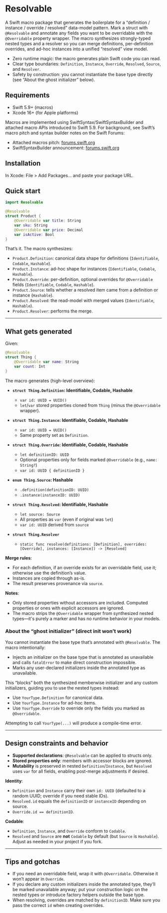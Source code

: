 # Resolvable

A Swift macro package that generates the boilerplate for a “definition / instance / override / resolved” data-model pattern. Mark a struct with `@Resolvable` and annotate any fields you want to be overridable with the `@Overridable` property wrapper. The macro synthesizes strongly-typed nested types and a resolver so you can merge definitions, per-definition overrides, and ad-hoc instances into a unified “resolved” view model.

- Zero runtime magic: the macro generates plain Swift code you can read.
- Clear type boundaries: `Definition`, `Instance`, `Override`, `Resolved`, `Source`, and `Resolver`.
- Safety by construction: you cannot instantiate the base type directly (see “About the ghost initializer” below).

## Requirements

- Swift 5.9+ (macros)
- Xcode 16+ (for Apple platforms)

Macros are implemented using SwiftSyntax/SwiftSyntaxBuilder and attached macro APIs introduced to Swift 5.9. For background, see Swift’s macro pitch and syntax builder notes on the Swift Forums:
- Attached macros pitch: [forums.swift.org](https://forums.swift.org/t/pitch-attached-macros/62812)
- SwiftSyntaxBuilder announcement: [forums.swift.org](https://forums.swift.org/t/announcing-swiftsyntaxbuilder/56565)

## Installation

In Xcode: File > Add Packages… and paste your package URL.

## Quick start

```swift
import Resolvable

@Resolvable
struct Product {
    @Overridable var title: String
    var sku: String
    @Overridable var price: Decimal
    var isActive: Bool
}
```

That’s it. The macro synthesizes:

- `Product.Definition`: canonical data shape for definitions (`Identifiable`, `Codable`, `Hashable`).
- `Product.Instance`: ad-hoc shape for instances (`Identifiable`, `Codable`, `Hashable`).
- `Product.Override`: per-definition, optional overrides for `@Overridable` fields (`Identifiable`, `Codable`, `Hashable`).
- `Product.Source`: tells whether a resolved item came from a definition or instance (`Hashable`).
- `Product.Resolved`: the read-model with merged values (`Identifiable`, `Hashable`).
- `Product.Resolver`: performs the merge.

---

## What gets generated

Given:

```swift
@Resolvable
struct Thing {
    @Overridable var name: String
    var count: Int
}
```

The macro generates (high-level overview):

- **`struct Thing.Definition`: Identifiable, Codable, Hashable**
  - `var id: UUID = UUID()`
  - `let`/`var` stored properties cloned from `Thing` (minus the `@Overridable` wrapper).

- **`struct Thing.Instance`: Identifiable, Codable, Hashable**
  - `var id: UUID = UUID()`
  - Same property set as `Definition`.

- **`struct Thing.Override`: Identifiable, Codable, Hashable**
  - `let definitionID: UUID`
  - Optional properties only for fields marked `@Overridable` (e.g., `name: String?`)
  - `var id: UUID { definitionID }`

- **`enum Thing.Source`: Hashable**
  - `.definition(definitionID: UUID)`
  - `.instance(instanceID: UUID)`

- **`struct Thing.Resolved`: Identifiable, Hashable**
  - `let source: Source`
  - All properties as `var` (even if original was `let`)
  - `var id: UUID` derived from `source`

- **`struct Thing.Resolver`**
  - `static func resolve(definitions: [Definition], overrides: [Override], instances: [Instance]) -> [Resolved]`

**Merge rules**:
- For each definition, if an override exists for an overridable field, use it; otherwise use the definition’s value.
- Instances are copied through as-is.
- The result preserves provenance via `source`.

**Notes**:
- Only stored properties without accessors are included. Computed properties or ones with explicit accessors are ignored.
- The macro strips the `@Overridable` wrapper from synthesized nested types—it's purely a marker and has no runtime behavior in your models.


### About the “ghost initializer” (direct init won’t work)

You cannot instantiate the base type that’s annotated with `@Resolvable`. The macro intentionally:

- Injects an initializer on the base type that is annotated as unavailable and calls `fatalError` to make direct construction impossible.
- Marks any user-declared initializers inside the annotated type as unavailable.

This “blocks” both the synthesized memberwise initializer and any custom initializers, guiding you to use the nested types instead:

- Use `YourType.Definition` for canonical data.
- Use `YourType.Instance` for ad-hoc items.
- Use `YourType.Override` to override only the fields you marked as `@Overridable`.

Attempting to call `YourType(...)` will produce a compile-time error.

---

## Design constraints and behavior

- **Supported declarations**: `@Resolvable` can be applied to structs only.
- **Stored properties only**: members with accessor blocks are ignored.
- **Mutability** is preserved in nested `Definition`/`Instance`, but `Resolved` uses `var` for all fields, enabling post-merge adjustments if desired.

**Identity**:
- `Definition` and `Instance` carry their own `id: UUID` (defaulted to a random UUID; override if you need stable IDs).
- `Resolved.id` equals the `definitionID` or `instanceID` depending on source.
- `Override.id == definitionID`.

**Codable**:
- `Definition`, `Instance`, and `Override` conform to `Codable`.
- `Resolved` and `Source` are **not** `Codable` by default (but `Source` is `Hashable`). Adjust as needed in your project if you fork.

---

## Tips and gotchas

- If you need an overridable field, wrap it with `@Overridable`. Otherwise it won’t appear in `Override`.
- If you declare any custom initializers inside the annotated type, they’ll be marked unavailable anyway; put your construction logic on the nested types or introduce factory helpers outside the base type.
- When resolving, overrides are matched by `definitionID`. Make sure you pass the correct `id` when creating overrides.
